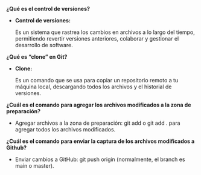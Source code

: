**¿Qué es el control de versiones?**

- **Control de versiones:** 

  Es un sistema que rastrea los cambios en archivos a lo largo del tiempo, permitiendo revertir versiones anteriores, colaborar y gestionar el desarrollo de software.

**¿Qué es “clone” en Git?**

- **Clone:** 

  Es un comando que se usa para copiar un repositorio remoto a tu máquina local, descargando todos los archivos y el historial de versiones.

**¿Cuál es el comando para agregar los archivos modificados a la zona de preparación?**

- Agregar archivos a la zona de preparación: git add <archivo> o git add . para agregar todos los archivos modificados.

**¿Cuál es el comando para enviar la captura de los archivos modificados a Github?**

- Enviar cambios a GitHub: git push origin <branch> (normalmente, el branch es main o master).
